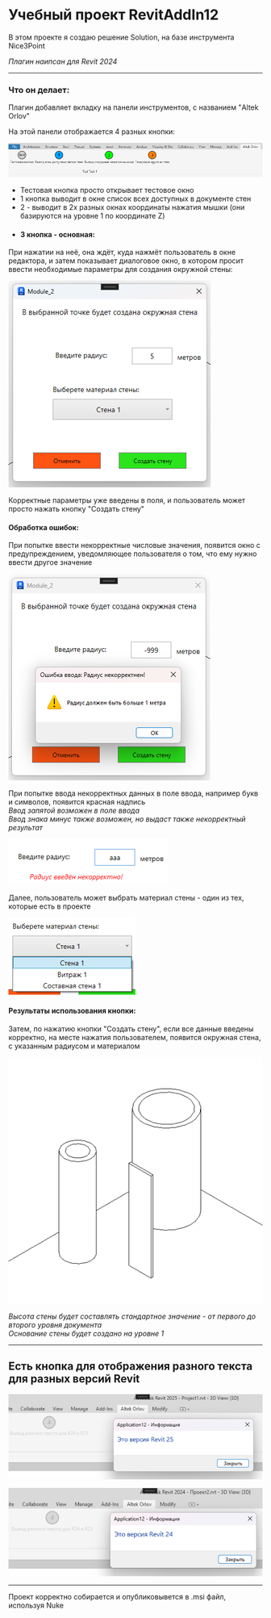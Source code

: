 # Учебный проект RevitAddIn12

В этом проекте я создаю решение Solution, на базе инструмента Nice3Point 

*Плагин наипсан для Revit 2024*

---
### Что он делает:

Плагин добавляет вкладку на панели инструментов, с названием "Altek Orlov"

На этой панели отображается 4 разных кнопки:

![](pic/pic2.png)

* Тестовая кнопка просто открывает тестовое окно
* 1 кнопка выводит в окне список всех доступных в документе стен   
* 2 - выводит в 2х разных окнах координаты нажатия мышки (они базируются на уровне 1 по координате Z)
* #### 3 кнопка - основная:

При нажатии на неё, она ждёт, куда нажмёт пользователь в окне редактора, и затем показывает диалоговое окно, в котором просит ввести необходимые параметры для создания окружной стены:

![](pic/pic3.png)

Корректные параметры уже введены в поля, и пользователь может просто нажать кнопку "Создать стену"

#### Обработка ошибок:

При попытке ввести некорректные числовые значения, появится окно с предупреждением, уведомляющее пользователя о том, что ему нужно ввести другое значение

![](pic/pic4.png)

При попытке ввода некорректных данных в поле ввода, например букв и символов, появится красная надпись  
*Ввод запятой возможен в поле ввода*  
*Ввод знака минус также возможен, но выдаст также некорректный результат*  

![](pic/pic5.png)

Далее, пользователь может выбрать материал стены - один из тех, которые есть в проекте

![](pic/pic6.png)

#### Результаты использования кнопки:

Затем, по нажатию кнопки "Создать стену", если все данные введены корректно, на месте нажатия пользователем, появится окружная стена, с указанным радиусом и материалом

![](pic/pic8.png)

*Высота стены будет составлять стандартное значение - от первого до второго уровня документа*  
*Основание стены будет создано на уровне 1*

---

## Есть кнопка для отображения разного текста для разных версий Revit

![](pic/pic11.png)

![](pic/pic12.png)

---

Проект корректно собирается и опубликовывется в .msi файл, используя Nuke

